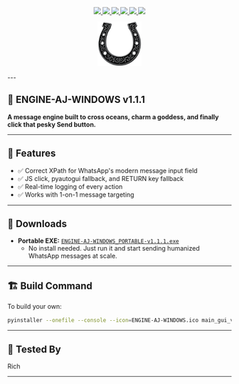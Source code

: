 
<p align="center">
  <a href="https://github.com/richknowles/ENGINE-AJ-WINDOWS/releases">
    <img src="https://img.shields.io/github/v/release/richknowles/ENGINE-AJ-WINDOWS?color=%23f7768e&label=version&style=for-the-badge" />
  </a>
  <a href="https://github.com/richknowles/ENGINE-AJ-WINDOWS">
    <img src="https://img.shields.io/github/languages/top/richknowles/ENGINE-AJ-WINDOWS?color=ff69b4&style=for-the-badge" />
  </a>
  <a href="https://github.com/richknowles/ENGINE-AJ-WINDOWS/commits/main">
    <img src="https://img.shields.io/github/last-commit/richknowles/ENGINE-AJ-WINDOWS?color=orange&style=for-the-badge" />
  </a>
  <a href="https://github.com/richknowles/ENGINE-AJ-WINDOWS/issues">
    <img src="https://img.shields.io/github/issues/richknowles/ENGINE-AJ-WINDOWS?color=blueviolet&style=for-the-badge" />
  </a>
  <a href="https://github.com/richknowles/ENGINE-AJ-WINDOWS/stargazers">
    <img src="https://img.shields.io/github/stars/richknowles/ENGINE-AJ-WINDOWS?style=for-the-badge&color=ffcc00" />
  </a>
  <a href="https://github.com/richknowles/ENGINE-AJ-WINDOWS/releases/latest">
    <img src="https://img.shields.io/github/downloads/richknowles/ENGINE-AJ-WINDOWS/latest/total?style=for-the-badge&color=brightgreen" />
  </a>
</p>

<p align="center">
  <img src="https://github.com/richknowles/ENGINE-AJ-WINDOWS/raw/main/assets/ENGINE-AJ-WINDOWS.png" alt="ENGINE AJ Icon" width="100" />
</p>
---



## 💬 ENGINE-AJ-WINDOWS v1.1.1

**A message engine built to cross oceans, charm a goddess, and finally click that pesky Send button.**

---



## 🔧 Features

- ✅ Correct XPath for WhatsApp's modern message input field
- ✅ JS click, pyautogui fallback, and RETURN key fallback
- ✅ Real-time logging of every action
- ✅ Works with 1-on-1 message targeting


---

## 💾 Downloads

- **Portable EXE:** [`ENGINE-AJ-WINDOWS_PORTABLE-v1.1.1.exe`](https://github.com/richknowles/ENGINE-AJ-WINDOWS/releases)
  - No install needed. Just run it and start sending humanized WhatsApp messages at scale.


---

## 🏗️ Build Command

To build your own:

```bash
pyinstaller --onefile --console --icon=ENGINE-AJ-WINDOWS.ico main_gui_v1_1_0.py --add-data "aj_heart_splash.png;." --hidden-import=PIL.Image --hidden-import=PIL.ImageTk
```


---

## 🧪 Tested By

Rich

---

